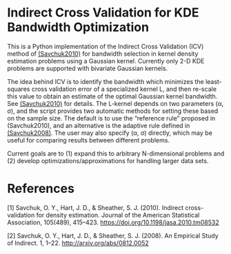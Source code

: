 ﻿# Indirect Cross Validation for KDE Bandwidth Optimization
This is a Python implementation of the Indirect Cross Validation (ICV) method of [(Savchuk2010)](https://www.tandfonline.com/doi/abs/10.1198/jasa.2010.tm08532) for bandwidth selection in kernel density estimation problems using a Gaussian kernel. Currently only 2-D KDE problems are supported with bivariate Gaussian kernels.

The idea behind ICV is to identify the bandwidth which minimizes the least-squares cross validation error of a specialized kernel L, and then re-scale this value to obtain an estimate of the optimal Gaussian kernel bandwidth. See [(Savchuk2010)](https://www.tandfonline.com/doi/abs/10.1198/jasa.2010.tm08532) for details. The L-kernel depends on two parameters (α, σ), and the script provides two automatic methods for setting these based on the sample size. The default is to use the “reference rule” proposed in (Savchuk2010), and an alternative is the adaptive rule defined in [(Savchuk2008)](http://arxiv.org/abs/0812.0052). The user may also specify (α, σ) directly, which may be useful for comparing results between different problems.

Current goals are to (1) expand this to arbitrary N-dimensional problems and (2) develop optimizations/approximations for handling larger data sets.

# References
[1] Savchuk, O. Y., Hart, J. D., & Sheather, S. J. (2010).
    Indirect cross-validation for density estimation. 
    Journal of the American Statistical Association,
    105(489), 415–423.
    https://doi.org/10.1198/jasa.2010.tm08532

[2] Savchuk, O. Y., Hart, J. D., & Sheather, S. J. (2008).
    An Empirical Study of Indirect. 1, 1–22.
    http://arxiv.org/abs/0812.0052
